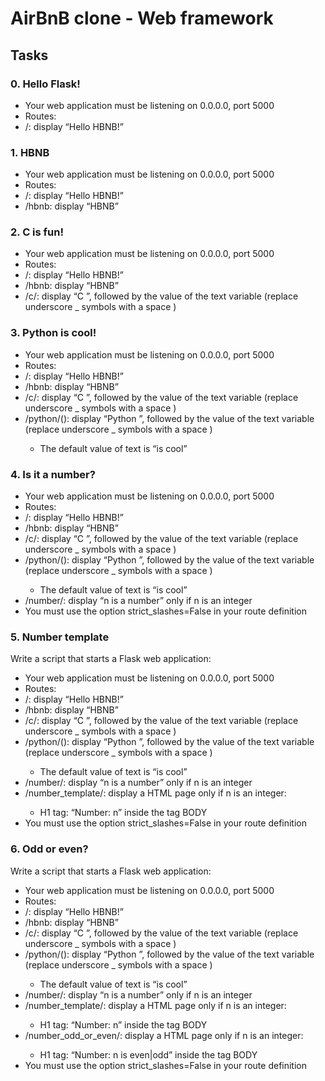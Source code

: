 # AirBnB clone - Web framework
## Tasks

### 0. Hello Flask!
- Your web application must be listening on 0.0.0.0, port 5000
- Routes:
 - /: display “Hello HBNB!”

### 1. HBNB
- Your web application must be listening on 0.0.0.0, port 5000
- Routes:
 - /: display “Hello HBNB!”
 - /hbnb: display “HBNB”

### 2. C is fun!

- Your web application must be listening on 0.0.0.0, port 5000
- Routes:
 - /: display “Hello HBNB!”
 - /hbnb: display “HBNB”
 - /c/<text>: display “C ”, followed by the value of the text variable (replace underscore _ symbols with a space )
     
### 3. Python is cool!

- Your web application must be listening on 0.0.0.0, port 5000
- Routes:
 - /: display “Hello HBNB!”
 - /hbnb: display “HBNB”
 - /c/<text>: display “C ”, followed by the value of the text variable (replace underscore _ symbols with a space )
 - /python/(<text>): display “Python ”, followed by the value of the text variable (replace underscore _ symbols with a space )
    - The default value of text is “is cool”

### 4. Is it a number?

- Your web application must be listening on 0.0.0.0, port 5000
- Routes:
 - /: display “Hello HBNB!”
 - /hbnb: display “HBNB”
 - /c/<text>: display “C ”, followed by the value of the text variable (replace underscore _ symbols with a space )
 - /python/(<text>): display “Python ”, followed by the value of the text variable (replace underscore _ symbols with a space )
    - The default value of text is “is cool”
 - /number/<n>: display “n is a number” only if n is an integer
 - You must use the option strict_slashes=False in your route definition

### 5. Number template
Write a script that starts a Flask web application:

- Your web application must be listening on 0.0.0.0, port 5000
- Routes:
 - /: display “Hello HBNB!”
 - /hbnb: display “HBNB”
 - /c/<text>: display “C ”, followed by the value of the text variable (replace underscore _ symbols with a space )
 - /python/(<text>): display “Python ”, followed by the value of the text variable (replace underscore _ symbols with a space )
    - The default value of text is “is cool”
 - /number/<n>: display “n is a number” only if n is an integer
 - /number_template/<n>: display a HTML page only if n is an integer:
   - H1 tag: “Number: n” inside the tag BODY
- You must use the option strict_slashes=False in your route definition

### 6. Odd or even?
Write a script that starts a Flask web application:

- Your web application must be listening on 0.0.0.0, port 5000
- Routes:
 - /: display “Hello HBNB!”
 - /hbnb: display “HBNB”
 - /c/<text>: display “C ”, followed by the value of the text variable (replace underscore _ symbols with a space )
 - /python/(<text>): display “Python ”, followed by the value of the text variable (replace underscore _ symbols with a space )
    - The default value of text is “is cool”
 - /number/<n>: display “n is a number” only if n is an integer
 - /number_template/<n>: display a HTML page only if n is an integer:
   - H1 tag: “Number: n” inside the tag BODY
- /number_odd_or_even/<n>: display a HTML page only if n is an integer:
   - H1 tag: “Number: n is even|odd” inside the tag BODY
- You must use the option strict_slashes=False in your route definition